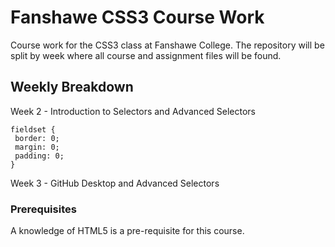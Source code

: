 # Fanshawe CSS3 Course Work

Course work for the CSS3 class at Fanshawe College. The repository will be split by week where all course and assignment files will be found.

## Weekly Breakdown

Week 2 - Introduction to Selectors and Advanced Selectors

```
fieldset {
 border: 0;
 margin: 0;
 padding: 0;
}
```

Week 3 - GitHub Desktop and Advanced Selectors

### Prerequisites

A knowledge of HTML5 is a pre-requisite for this course.
